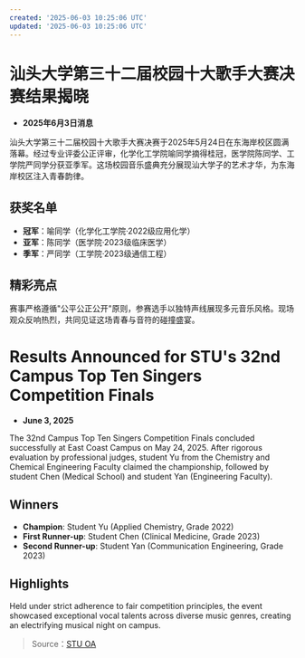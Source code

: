 ```yaml
---
created: '2025-06-03 10:25:06 UTC'
updated: '2025-06-03 10:25:06 UTC'
---
```


# 汕头大学第三十二届校园十大歌手大赛决赛结果揭晓

- **2025年6月3日消息**

汕头大学第三十二届校园十大歌手大赛决赛于2025年5月24日在东海岸校区圆满落幕。经过专业评委公正评审，化学化工学院喻同学摘得桂冠，医学院陈同学、工学院严同学分获亚季军。这场校园音乐盛典充分展现汕大学子的艺术才华，为东海岸校区注入青春韵律。

## **获奖名单**
- **冠军**：喻同学（化学化工学院·2022级应用化学）
- **亚军**：陈同学（医学院·2023级临床医学）
- **季军**：严同学（工学院·2023级通信工程）

## **精彩亮点**
赛事严格遵循"公平公正公开"原则，参赛选手以独特声线展现多元音乐风格。现场观众反响热烈，共同见证这场青春与音符的碰撞盛宴。



# Results Announced for STU's 32nd Campus Top Ten Singers Competition Finals

- **June 3, 2025**

The 32nd Campus Top Ten Singers Competition Finals concluded successfully at East Coast Campus on May 24, 2025. After rigorous evaluation by professional judges, student Yu from the Chemistry and Chemical Engineering Faculty claimed the championship, followed by student Chen (Medical School) and student Yan (Engineering Faculty).

## **Winners**
- **Champion**: Student Yu (Applied Chemistry, Grade 2022)
- **First Runner-up**: Student Chen (Clinical Medicine, Grade 2023)
- **Second Runner-up**: Student Yan (Communication Engineering, Grade 2023)

## **Highlights**
Held under strict adherence to fair competition principles, the event showcased exceptional vocal talents across diverse music genres, creating an electrifying musical night on campus.


> Source：[STU OA](http://oa.stu.edu.cn/page/maint/template/news/newstemplateprotal.jsp?templatetype=1&templateid=3&docid=41686)

